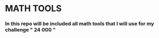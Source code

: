 # MATH TOOLS
 
### In this repo will be included all math tools that I will use for my challenge " 24 000 " 

